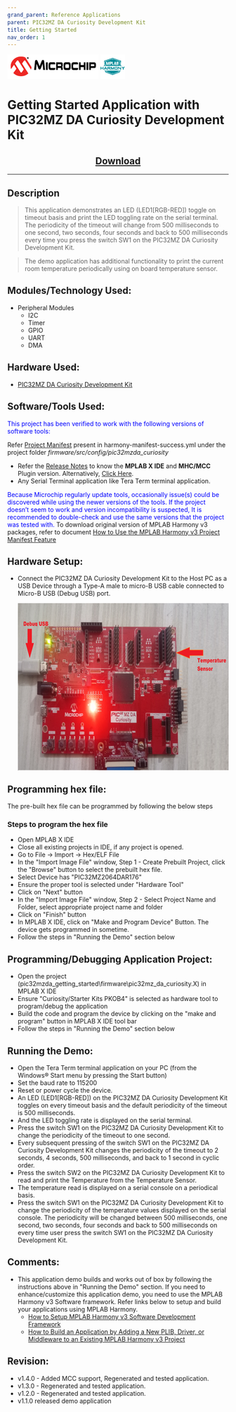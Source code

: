 ```yaml
---
grand_parent: Reference Applications
parent: PIC32MZ DA Curiosity Development Kit
title: Getting Started
nav_order: 1
---
```

<img src = "images/microchip_logo.png">
<img src = "images/microchip_mplab_harmony_logo_small.png">

# Getting Started Application with PIC32MZ DA Curiosity Development Kit
<h2 align="center"> <a href="https://github.com/Microchip-MPLAB-Harmony/reference_apps/releases/latest/download/pic32mzda_getting_started.zip" > Download </a> </h2>

-----
## Description

> This application demonstrates an LED (LED1[RGB-RED]) toggle on timeout basis and print the LED toggling rate on the serial terminal. The periodicity of the timeout will change from 500 milliseconds to one second, two seconds, four seconds and back to 500 milliseconds every time you press the switch SW1 on the PIC32MZ DA Curiosity Development Kit.

> The demo application has additional functionality to print the current room temperature periodically using on board temperature sensor.


## Modules/Technology Used:

- Peripheral Modules      
	- I2C
	- Timer
	- GPIO
	- UART
	- DMA

## Hardware Used:

- [PIC32MZ DA Curiosity Development Kit](https://www.microchip.com/DevelopmentTools/ProductDetails/PartNO/EV87D54A)   

## Software/Tools Used:
<span style="color:blue"> This project has been verified to work with the following versions of software tools:</span>  

Refer [Project Manifest](./firmware/src/config/pic32mzda_curiosity/harmony-manifest-success.yml) present in harmony-manifest-success.yml under the project folder *firmware/src/config/pic32mzda_curiosity*  
- Refer the [Release Notes](../../../release_notes.md#development-tools) to know the **MPLAB X IDE** and **MHC/MCC** Plugin version. Alternatively, [Click Here](https://github.com/Microchip-MPLAB-Harmony/reference_apps/blob/master/release_notes.md#development-tools).
- Any Serial Terminal application like Tera Term terminal application.

<span style="color:blue"> Because Microchip regularly update tools, occasionally issue(s) could be discovered while using the newer versions of the tools. If the project doesn’t seem to work and version incompatibility is suspected, It is recommended to double-check and use the same versions that the project was tested with. </span> To download original version of MPLAB Harmony v3 packages, refer to document [How to Use the MPLAB Harmony v3 Project Manifest Feature](https://ww1.microchip.com/downloads/en/DeviceDoc/How-to-Use-the-MPLAB-Harmony-v3-Project-Manifest-Feature-DS90003305.pdf)

## Hardware Setup:
- Connect the PIC32MZ DA Curiosity Development Kit to the Host PC as a USB Device
	through a Type-A male to micro-B USB cable connected to Micro-B USB (Debug USB) port.  

	<img src = "images/hardware_setup.jpg" width="800" height="380" align="middle">

## Programming hex file:
The pre-built hex file can be programmed by following the below steps

### Steps to program the hex file
- Open MPLAB X IDE
- Close all existing projects in IDE, if any project is opened.
- Go to File -> Import -> Hex/ELF File
- In the "Import Image File" window, Step 1 - Create Prebuilt Project, click the "Browse" button to select the prebuilt hex file.
- Select Device has "PIC32MZ2064DAR176"
- Ensure the proper tool is selected under "Hardware Tool"
- Click on "Next" button
- In the "Import Image File" window, Step 2 - Select Project Name and Folder, select appropriate project name and folder
- Click on "Finish" button
- In MPLAB X IDE, click on "Make and Program Device" Button. The device gets programmed in sometime.
- Follow the steps in "Running the Demo" section below

## Programming/Debugging Application Project:
- Open the project (pic32mzda_getting_started\firmware\pic32mz_da_curiosity.X) in MPLAB X IDE
- Ensure "Curiosity/Starter Kits PKOB4" is selected as hardware tool to program/debug the application
- Build the code and program the device by clicking on the "make and program" button in MPLAB X IDE tool bar
- Follow the steps in "Running the Demo" section below

## Running the Demo:
- Open the Tera Term terminal application on your PC (from the Windows® Start menu by pressing the Start button)
- Set the baud rate to 115200
- Reset or power cycle the device.
- An LED (LED1[RGB-RED]) on the PIC32MZ DA Curiosity Development Kit toggles on every timeout basis and the default periodicity of the timeout is 500 milliseconds.
- And the LED toggling rate is displayed on the serial terminal.
- Press the switch SW1 on the PIC32MZ DA Curiosity Development Kit to change the periodicity of the timeout to one second.
- Every subsequent pressing of the switch SW1 on the PIC32MZ DA Curiosity Development Kit changes the periodicity of the timeout to 2 seconds, 4 seconds, 500 milliseconds, and back to 1 second in cyclic order.
- Press the switch SW2 on the PIC32MZ DA Curiosity Development Kit to read and print the Temperature from the Temperature Sensor.
- The temperature read is displayed on a serial console on a periodical basis.
- Press the switch SW1 on the PIC32MZ DA Curiosity Development Kit to change the
periodicity of the temperature values displayed on the serial console. The periodicity will be changed between 500 milliseconds, one second, two seconds, four seconds and back to 500 milliseconds on every time user press the switch SW1 on the PIC32MZ DA Curiosity Development Kit.


## Comments:
- This application demo builds and works out of box by following the instructions above in "Running the Demo" section. If you need to enhance/customize this application demo, you need to use the MPLAB Harmony v3 Software framework. Refer links below to setup and build your applications using MPLAB Harmony.
	- [How to Setup MPLAB Harmony v3 Software Development Framework](https://www.microchip.com/mymicrochip/filehandler.aspx?ddocname=en1000821)
	- [How to Build an Application by Adding a New PLIB, Driver, or Middleware to an Existing MPLAB Harmony v3 Project](http://ww1.microchip.com/downloads/en/DeviceDoc/How_to_Build_Application_Adding_PLIB_%20Driver_or_Middleware%20_to_MPLAB_Harmony_v3Project_DS90003253A.pdf)  

## Revision:
- v1.4.0 - Added MCC support, Regenerated and tested application.
- v1.3.0 - Regenerated and tested application.
- v1.2.0 - Regenerated and tested application.
- v1.1.0 released demo application
